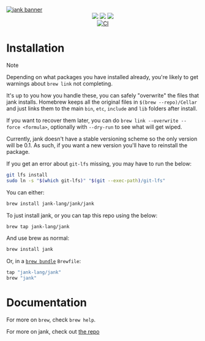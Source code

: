 <a href="https://jank-lang.org">
  <img src="https://media.githubusercontent.com/media/jank-lang/jank/main/.github/img/banner.png" alt="jank banner" />
</a>

<div align="center">
  <a href="https://clojurians.slack.com/archives/C03SRH97FDK" target="_blank"><img src="https://img.shields.io/badge/slack-%23jank-e01563.svg?style=flat&logo=slack&logoColor=fd893f&colorA=363636&colorB=363636" /></a>
  <a href="https://github.com/sponsors/jeaye" target="_blank"><img src="https://img.shields.io/github/sponsors/jeaye?style=flat&logo=github&logoColor=fd893f&colorA=363636&colorB=363636" /></a>
  <a href="https://twitter.com/jeayewilkerson" target="_blank"><img src="https://img.shields.io/twitter/follow/jeayewilkerson?style=flat&logo=x&logoColor=fd893f&colorA=363636&colorB=363636" /></a>
  <br/>
  <a href="https://github.com/jank-lang/homebrew-jank/actions" target="_blank"><img src="https://img.shields.io/github/actions/workflow/status/jank-lang/homebrew-jank/test.yml?branch=master&style=flat&logo=github&logoColor=fd893f&colorA=363636&colorB=363636" alt="CI" /></a>
</div>

# Installation
> [!NOTE]
> Depending on what packages you have installed already, you're likely to get warnings about `brew link` not completing.
>
> It's up to you how you handle these, you can safely "overwrite" the files that jank installs. Homebrew keeps all the original files in `$(brew --repo)/Cellar` and just links them to the main `bin`, `etc`, `include` and `lib` folders after install.
>
> If you want to recover them later, you can do `brew link --overwrite --force <formula>`, optionally with `--dry-run` to see what will get wiped.

Currently, jank doesn't have a stable versioning scheme so the only
version will be 0.1. As such, if you want a new version you'll have to
reinstall the package.

If you get an error about `git-lfs` missing, you may have to run the
below:

```bash
git lfs install
sudo ln -s "$(which git-lfs)" "$(git --exec-path)/git-lfs"
```

You can either:

```bash
brew install jank-lang/jank/jank
```

To just install jank, or you can tap this repo using the below:

```bash
brew tap jank-lang/jank
```

And use brew as normal:

```bash
brew install jank
```

Or, in a [`brew bundle`](https://github.com/Homebrew/homebrew-bundle) `Brewfile`:

```ruby
tap "jank-lang/jank"
brew "jank"
```

# Documentation

For more on `brew`, check `brew help`.

For more on jank, check out [the repo](https://github.com/jank-lang/jank)
